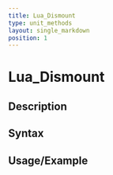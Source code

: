 ```yaml
---
title: Lua_Dismount
type: unit_methods
layout: single_markdown
position: 1
---
```


# Lua_Dismount

## Description

## Syntax

## Usage/Example


